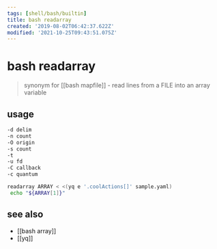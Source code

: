 ```yaml
---
tags: [shell/bash/builtin]
title: bash readarray
created: '2019-08-02T06:42:37.622Z'
modified: '2021-10-25T09:43:51.075Z'
---
```


# bash readarray

> synonym for [[bash mapfile]] - read lines from a FILE into an array variable

## usage

```sh
-d delim
-n count
-O origin
-s count
-t
-u fd
-C callback
-c quantum
```

```sh
readarray ARRAY < <(yq e '.coolActions[]' sample.yaml)
 echo "${ARRAY[1]}"
```

## see also

- [[bash array]]
- [[yq]]
